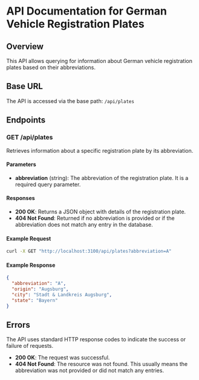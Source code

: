 # API Documentation for German Vehicle Registration Plates

## Overview

This API allows querying for information about German vehicle registration plates based on their abbreviations.

## Base URL

The API is accessed via the base path: `/api/plates`

## Endpoints

### GET /api/plates

Retrieves information about a specific registration plate by its abbreviation.

#### Parameters

- **abbreviation** (string): The abbreviation of the registration plate. It is a required query parameter.

#### Responses

- **200 OK**: Returns a JSON object with details of the registration plate.
- **404 Not Found**: Returned if no abbreviation is provided or if the abbreviation does not match any entry in the database.

#### Example Request

```bash
curl -X GET "http://localhost:3100/api/plates?abbreviation=A"
```

#### Example Response

```json
{
  "abbreviation": "A",
  "origin": "Augsburg",
  "city": "Stadt & Landkreis Augsburg",
  "state": "Bayern"
}
```

## Errors

The API uses standard HTTP response codes to indicate the success or failure of requests.

- **200 OK**: The request was successful.
- **404 Not Found**: The resource was not found. This usually means the abbreviation was not provided or did not match any entries.
